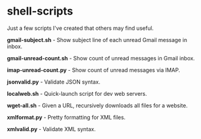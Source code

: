 # shell-scripts
Just a few scripts I've created that others may find useful.

**gmail-subject.sh** - Show subject line of each unread Gmail message in inbox.

**gmail-unread-count.sh** - Show count of unread messages in Gmail inbox.

**imap-unread-count.py** - Show count of unread messages via IMAP.

**jsonvalid.py** - Validate JSON syntax.

**localweb.sh** - Quick-launch script for dev web servers.

**wget-all.sh** - Given a URL, recursively downloads all files for a website.

**xmlformat.py** - Pretty formatting for XML files.

**xmlvalid.py** - Validate XML syntax.
